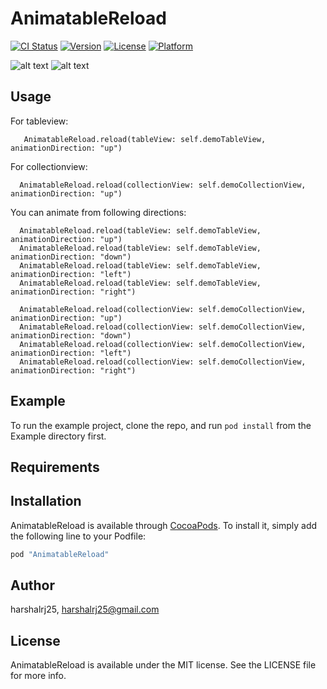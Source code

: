 # AnimatableReload

[![CI Status](http://img.shields.io/travis/harshalrj25/AnimatableReload.svg?style=flat)](https://travis-ci.org/harshalrj25/AnimatableReload)
[![Version](https://img.shields.io/cocoapods/v/AnimatableReload.svg?style=flat)](http://cocoapods.org/pods/AnimatableReload)
[![License](https://img.shields.io/cocoapods/l/AnimatableReload.svg?style=flat)](http://cocoapods.org/pods/AnimatableReload)
[![Platform](https://img.shields.io/cocoapods/p/AnimatableReload.svg?style=flat)](http://cocoapods.org/pods/AnimatableReload)

![alt text](https://github.com/harshalrj25/AnimatableReload/blob/master/tableview.gif "TableView")
![alt text](https://github.com/harshalrj25/AnimatableReload/blob/master/collectionview.gif "CollectionView")

## Usage
 For tableview:
       
       AnimatableReload.reload(tableView: self.demoTableView, animationDirection: "up")

 For collectionview:
      
      AnimatableReload.reload(collectionView: self.demoCollectionView, animationDirection: "up")

 
 You can animate from following directions: 
 
      AnimatableReload.reload(tableView: self.demoTableView, animationDirection: "up")
      AnimatableReload.reload(tableView: self.demoTableView, animationDirection: "down")
      AnimatableReload.reload(tableView: self.demoTableView, animationDirection: "left")
      AnimatableReload.reload(tableView: self.demoTableView, animationDirection: "right")
            
      AnimatableReload.reload(collectionView: self.demoCollectionView, animationDirection: "up")
      AnimatableReload.reload(collectionView: self.demoCollectionView, animationDirection: "down")
      AnimatableReload.reload(collectionView: self.demoCollectionView, animationDirection: "left")
      AnimatableReload.reload(collectionView: self.demoCollectionView, animationDirection: "right")

## Example

To run the example project, clone the repo, and run `pod install` from the Example directory first.

## Requirements

## Installation

AnimatableReload is available through [CocoaPods](http://cocoapods.org). To install
it, simply add the following line to your Podfile:

```ruby
pod "AnimatableReload"
```

## Author

harshalrj25, harshalrj25@gmail.com

## License

AnimatableReload is available under the MIT license. See the LICENSE file for more info.
